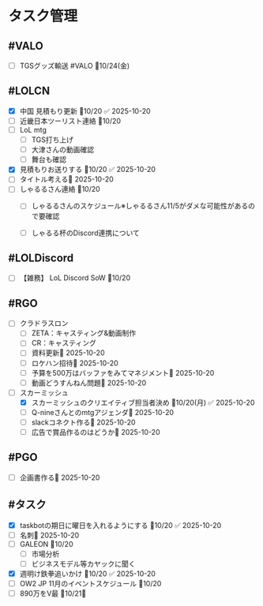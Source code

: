 # タスク管理

## #VALO
- [ ] TGSグッズ輸送 #VALO 📅10/24(金)

## #LOLCN
- [x] 中国 見積もり更新 📅10/20 ✅ 2025-10-20
- [ ] 近畿日本ツーリスト連絡 📅10/20
- [ ] LoL mtg
	- [ ] TGS打ち上げ
	- [ ] 大津さんの動画確認
	- [ ] 舞台も確認
- [x] 見積もりお送りする 📅10/20 ✅ 2025-10-20
- [ ] タイトル考える📅 2025-10-20 
- [ ] しゃるるさん連絡 📅10/20
	- [ ] しゃるるさんのスケジュール※しゃるるさん11/5がダメな可能性があるので要確認
	- [ ] しゃるる杯のDiscord連携について


## #LOLDiscord
- [ ] 【雑務】 LoL Discord SoW 📅10/20

## #RGO
- [ ] クラドラスロン
	- [ ] ZETA：キャスティング&動画制作
	- [ ] CR：キャスティング
	- [ ] 資料更新📅 2025-10-20 
	- [ ] ロケハン招待📅 2025-10-20 
	- [ ] 予算を500万はバッファをみてマネジメント📅 2025-10-20 
	- [ ] 動画どうすんねん問題📅 2025-10-20 
- [ ] スカーミッシュ
	- [x] スカーミッシュのクリエイティブ担当者決め 📅10/20(月) ✅ 2025-10-20
	- [ ] Q-nineさんとのmtgアジェンダ📅 2025-10-20 
	- [ ] slackコネクト作る📅 2025-10-20 
	- [ ] 広告で賞品作るのはどうか📅 2025-10-20 

## #PGO
- [ ] 企画書作る📅 2025-10-20 

## #タスク
- [x] taskbotの期日に曜日を入れるようにする 📅10/20 ✅ 2025-10-20
- [ ] 名刺📅 2025-10-20 
- [ ] GALEON 📅10/20
	- [ ] 市場分析
	- [ ] ビジネスモデル等カヤックに聞く
- [x] 週明け鉄拳追いかけ 📅10/20 ✅ 2025-10-20
- [ ] OW2 JP 11月のイベントスケジュール 📅10/20
- [ ] 890万をV最 📅10/21🛫 
